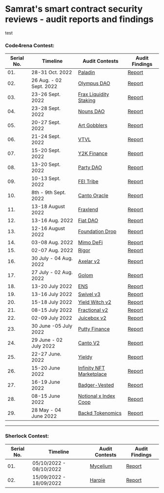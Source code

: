# Samrat's smart contract security reviews - audit reports and findings
test
### Code4rena Contest:
| Serial No. | Timeline | Audit Contests | Audit Findings |
|-|-|-|-|
| 01. | 28-31 Oct. 2022 | [Paladin](https://code4rena.com/contests/2022-10-paladin-warden-pledges-contest) | [Report]()|
| 02. | 26 Aug. - 02 Sept. 2022 | [Olympus DAO](https://code4rena.com/contests/2022-08-olympus-dao-contest) | [Report]()|
| 03. | 23-26 Sept. 2022 | [Frax Liquidity Staking](https://code4rena.com/contests/2022-09-frax-ether-liquid-staking-contest) | [Report]()|
| 04. | 23-28 Sept. 2022 | [Nouns DAO](https://code4rena.com/contests/2022-08-nouns-dao-contest) | [Report]()|
| 05. | 20-27 Sept. 2022 | [Art Gobblers](https://code4rena.com/contests/2022-09-art-gobblers-contest) | [Report]()|
| 06. | 21-24 Sept. 2022 | [VTVL](https://code4rena.com/contests/2022-09-vtvl-contest) | [Report]()|
| 07. | 15-20 Sept. 2022 | [Y2K Finance](https://code4rena.com/contests/2022-09-y2k-finance-contest) | [Report]()|
| 08. | 13-20 Sept. 2022 | [Party DAO](https://code4rena.com/contests/2022-09-partydao-contest/) | [Report]()|
| 09. | 10-13 Sept. 2022 | [FEI Tribe](https://code4rena.com/contests/2022-09-fei-and-tribe-redemption-contest) | [Report]()|
| 10. | 8th - 9th Sept. 2022 | [Canto Oracle](https://code4rena.com/contests/2022-09-canto-dex-oracle-contest) | [Report]()|
| 11. | 13-18 August 2022 | [Fraxlend](https://code4rena.com/contests/2022-08-fraxlend-frax-finance-contest) | [Report]()|
| 12. | 13-16 Aug. 2022 | [Fiat DAO](https://code4rena.com/contests/2022-08-fiat-dao-vefdt-contest) | [Report]()|
| 13. | 12-16 August 2022 | [Foundation Drop](https://code4rena.com/contests/2022-08-foundation-drop-contest) | [Report]()|
| 14. | 03-08 Aug. 2022 | [Mimo DeFi](https://code4rena.com/contests/2022-08-mimo-august-2022-contest) | [Report]()|
| 15. | 02-07 Aug. 2022 | [Rigor](https://code4rena.com/contests/2022-08-rigor-protocol-contest) | [Report]()|
| 16. | 30 July - 04 Aug. 2022 | [Axelar v2 ](https://code4rena.com/contests/2022-07-axelar-network-v2-contest) | [Report]()|
| 17. | 27 July - 02 Aug. 2022 | [Golom](https://code4rena.com/contests/2022-07-golom-contest) | [Report]() |
| 18. | 13-20 July 2022 | [ENS](https://code4rena.com/contests/2022-07-ens-contest) | [Report]()|
| 19. | 13-16 July 2022 | [Swivel v3](https://code4rena.com/contests/2022-07-swivel-v3-contest) | [Report]()|
| 20. | 15-18 July 2022 | [Yield Witch v2](https://code4rena.com/contests/2022-07-yield-witch-v2-contest) | [Report]()|
| 21. | 08-15 July 2022 | [Fractional v2](https://code4rena.com/contests/2022-07-fractional-v2-contest) | [Report]()|
| 22. | 02-09 July 2022 | [Juicebox v2](https://code4rena.com/contests/2022-07-juicebox-v2-contest) | [Report]()|
| 23. | 30 June -05 July 2022 | [Putty Finance](https://code4rena.com/contests/2022-06-putty-contest) | [Report]()|
| 24. | 29 June - 02 July 2022 | [Canto V2](https://code4rena.com/contests/2022-06-canto-v2-contest) | [Report]()|
| 25. | 22-27 June. 2022 | [Yieldy](https://code4rena.com/contests/2022-06-yieldy-contest) | [Report]()|
| 26. | 15-20 June 2022 | [Infinity NFT Marketplace](https://code4rena.com/contests/2022-06-infinity-nft-marketplace-contest) | [Report]()|
| 27. | 16-19 June 2022 | [Badger-Vested](https://code4rena.com/contests/2022-06-badger-vested-aura-contest) | [Report]()|
| 28. | 08-15 June 2022 | [Notional x Index Coop](https://code4rena.com/contests/2022-06-notional-x-index-coop) | [Report]()|
| 29. | 28 May - 04 June 2022 | [Backd Tokenomics](https://code4rena.com/contests/2022-05-backd-tokenomics-contest) | [Report]()|


---

### Sherlock Contest:
| Serial No. | Timeline | Audit Contests | Audit Findings |
|-|-|-|-|
| 01.| 05/10/2022 - 08/10/2022 | [Mycelium](https://app.sherlock.xyz/audits/contests/7) | [Report](/Sherlock/Mycelium.md)|
| 02.| 15/09/2022 - 18/09/2022 | [Harpie](https://app.sherlock.xyz/audits/contests/3) | [Report](/Sherlock/Harpie.md)|

